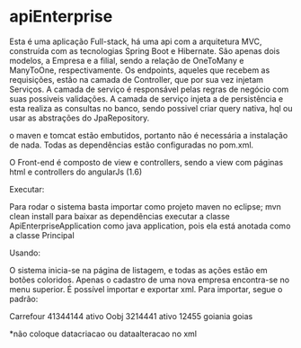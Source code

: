 # apiEnterprise

Esta é uma aplicação Full-stack, há uma api com a arquitetura MVC, construída com as tecnologias Spring Boot e Hibernate. 
São apenas dois modelos, a Empresa e a filial, sendo a relação de OneToMany e ManyToOne, respectivamente. Os endpoints, aqueles que 
recebem as requisições, estão na camada de Controller, que por sua vez injetam Serviços. A camada de serviço é responsável pelas regras
de negócio com suas possiveis validações. A camada de serviço injeta a de persistência e esta realiza as consultas no banco, sendo possivel
criar query nativa, hql ou usar as abstrações do JpaRepository.

o maven e tomcat estão embutidos, portanto não é necessária a instalação de nada. Todas as dependências estão configuradas no pom.xml. 

O Front-end é composto de view e controllers, sendo a view com páginas html e controllers do angularJs (1.6)

Executar: 

Para rodar o sistema basta importar como projeto maven no eclipse;
mvn clean install para baixar as dependências
executar a classe ApiEnterpriseApplication como java application, pois ela está anotada como a classe Principal

Usando:

O sistema inicia-se na página de listagem, e todas as ações estão em botões coloridos. Apenas o cadastro de uma nova empresa
encontra-se no menu superior. É possível importar e exportar xml. Para importar, segue o padrão: 

<list>
  <empresa>
    <razaoSocial>Carrefour</razaoSocial>
    <cnpj>41344144</cnpj>
    <status>ativo</status>
  </empresa>
  <empresa>
    <razaoSocial>Oobj</razaoSocial>
    <cnpj>3214441</cnpj>
    <status>ativo</status>
    <filial>
      <cnpj>12455</cnpj>
      <municipio>goiania</municipio>
      <uf>goias</uf
    </filial>
  </empresa>
</list>

*não coloque datacriacao ou dataalteracao no xml
